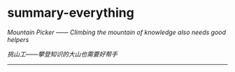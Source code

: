 # summary-everything
*Mountain Picker —— Climbing the mountain of knowledge also needs good helpers*

*挑山工——攀登知识的大山也需要好帮手*

---
